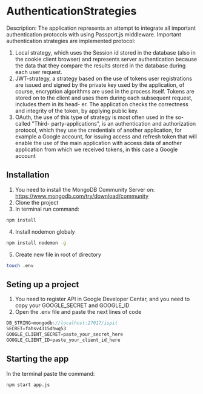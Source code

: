 # AuthenticationStrategies
Description: The application represents an attempt to integrate all important authentication protocols with
using Passport.js middleware. Important authentication strategies are implemented
protocol:
1. Local strategy, which uses the Session id stored in the database (also in the cookie
client browser) and represents server authentication because the data that
they compare the results stored in the database during each user request.
2. JWT-strategy, a strategy based on the use of tokens
user registrations are issued and signed by the private key used by the application,
of course, encryption algorithms are used in the process itself. Tokens are stored on
to the client and uses them during each subsequent request, includes them in its head-
er. The application checks the correctness and integrity of the token, by applying public
key.
3. OAuth, the use of this type of strategy is most often used in the so-called "Third-
party-applications", is an authentication and authorization protocol, which
they use the credentials of another application, for example a Google account, for issuing
access and refresh token that will enable the use of the main application with access
data of another application from which we received tokens, in this case a Google account

## Installation
1) You need to install the MongoDB Community Server on: https://www.mongodb.com/try/download/community
2) Clone the project
3) In terminal run command:
```bash
npm install
```
4) Install nodemon globaly
```bash
npm install nodemon -g
```
5) Create new file in root of directory 
```bash
touch .env
```
## Seting up a project
1) You need to register API in Google Developer Centar, and you need to copy your GOOGLE_SECRET and GOOGLE_ID
2) Open the .env file and paste the next lines of code
```javascript
DB_STRING=mongodb://localhost:27017/ispit
SECRET=fahsv4315dhwq53
GOOGLE_CLIENT_SECRET=paste_your_secret_here
GOOGLE_CLIENT_ID=paste_your_client_id_here
```
## Starting the app
In the terminal paste the command:
```bash
npm start app.js
```
